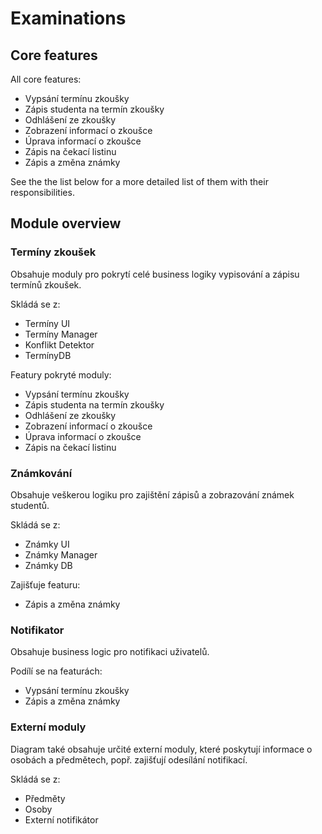# Examinations

## Core features

All core features:
- Vypsání termínu zkoušky
- Zápis studenta na termín zkoušky
- Odhlášení ze zkoušky
- Zobrazení informací o zkoušce
- Úprava informací o zkoušce
- Zápis na čekací listinu
- Zápis a změna známky

See the the list below for a more detailed list of them with their responsibilities.

## Module overview

### Termíny zkoušek

Obsahuje moduly pro pokrytí celé business logiky vypisování a zápisu termínů zkoušek.

Skládá se z:
- Termíny UI
- Termíny Manager
- Konflikt Detektor
- TermínyDB

Featury pokryté moduly:
- Vypsání termínu zkoušky
- Zápis studenta na termín zkoušky
- Odhlášení ze zkoušky
- Zobrazení informací o zkoušce
- Úprava informací o zkoušce
- Zápis na čekací listinu

### Známkování

Obsahuje veškerou logiku pro zajištění zápisů a zobrazování známek studentů.

Skládá se z:
- Známky UI
- Známky Manager
- Známky DB

Zajišťuje featuru:
- Zápis a změna známky

### Notifikator

Obsahuje business logic pro notifikaci uživatelů.

Podílí se na featurách:
- Vypsání termínu zkoušky
- Zápis a změna známky

### Externí moduly

Diagram také obsahuje určité externí moduly, které poskytují informace o osobách a předmětech, popř. zajišťují odesílání notifikací.

Skládá se z:
- Předměty
- Osoby
- Externí notifikátor

